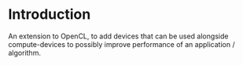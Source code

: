# Introduction #

An extension to OpenCL, to add devices that can be used alongside compute-devices to possibly improve performance of an application / algorithm.